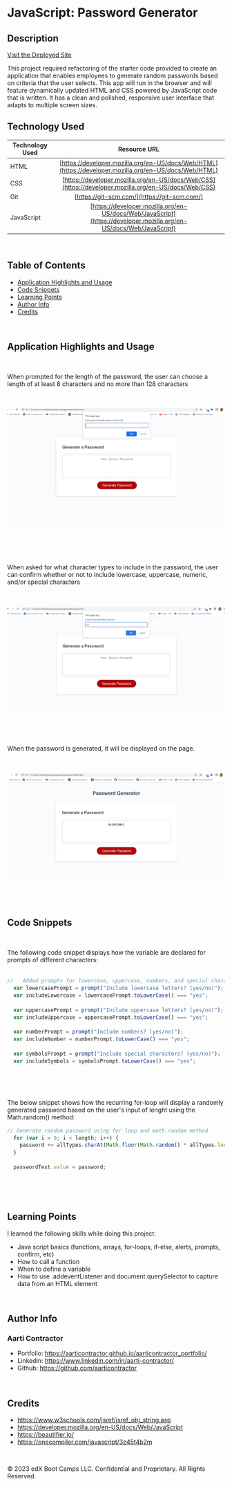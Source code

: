 # JavaScript: Password Generator

## Description

[Visit the Deployed Site](https://aarticontractor.github.io/password_generator/)
<br>

This project required refactoring of the starter code provided to create an application that enables employees to generate random passwords based on criteria that the user selects. This app will run in the browser and will feature dynamically updated HTML and CSS powered by JavaScript code that is written. It has a clean and polished, responsive user interface that adapts to multiple screen sizes.


## Technology Used 

| Technology Used         | Resource URL           | 
| ------------- |:-------------:| 
| HTML    | [https://developer.mozilla.org/en-US/docs/Web/HTML](https://developer.mozilla.org/en-US/docs/Web/HTML) | 
| CSS     | [https://developer.mozilla.org/en-US/docs/Web/CSS](https://developer.mozilla.org/en-US/docs/Web/CSS)      |   
| Git | [https://git-scm.com/](https://git-scm.com/)     |  
| JavaScript | [https://developer.mozilla.org/en-US/docs/Web/JavaScript](https://developer.mozilla.org/en-US/docs/Web/JavaScript)     |  


<br>



## Table of Contents

* [Application Highlights and Usage](#application-highlights-and-usage)
* [Code Snippets](#code-snippets)
* [Learning Points](#learning-points)
* [Author Info](#author-info)
* [Credits](#credits)

<br>


## Application Highlights and Usage

<br>

When prompted for the length of the password, the user can choose a length of at least 8 characters and no more than 128 characters
<br>
<br>
<br>

![alt text](Assets/length-prompt.jpg)

<br>
<br>
<br>


When asked for what character types to include in the password, the user can confirm whether or not to include lowercase, uppercase, numeric, and/or special characters
<br>
<br>
<br>

![alt text](Assets/characters-prompt.jpg)

<br>
<br>
<br>

When the password is generated, it will be displayed on the page.
<br>
<br>
<br>

![alt text](Assets/pwd-displayed.jpg)

<br>
<br>
<br>



## Code Snippets

<br>

The following code snippet displays how the variable are declared for prompts of different characters:


```javascript

//   Added prompts for lowercase, uppercase, numbers, and special characters 
  var lowercasePrompt = prompt("Include lowercase letters? (yes/no)");
  var includeLowercase = lowercasePrompt.toLowerCase() === "yes";
  
  var uppercasePrompt = prompt("Include uppercase letters? (yes/no)");
  var includeUppercase = uppercasePrompt.toLowerCase() === "yes";

  var numberPrompt = prompt("Include numbers? (yes/no)");
  var includeNumber = numberPrompt.toLowerCase() === "yes";

  var symbolsPrompt = prompt("Include special characters? (yes/no)");
  var includeSymbols = symbolsPrompt.toLowerCase() === "yes";
```

<br>
<br>
<br>

The below snippet shows how the recurring for-loop will display a randomly generated password based on the user's input of lenght using the Math.random() method:

```javascript
// Generate random password using for loop and math.random method
  for (var i = 0; i < length; i++) {
    password += allTypes.charAt(Math.floor(Math.random() * allTypes.length));
  }
  
  passwordText.value = password;
```

<br>
<br>
<br>

## Learning Points 

I learned the following skills while doing this project:
<br>
- Java script basics (functions, arrays, for-loops, if-else, alerts, prompts, confirm, etc)
- How to call a function
- When to define a variable
- How to use .addeventListener and document.querySelector to capture data from an HTML element


<br>

## Author Info

### Aarti Contractor


- Portfolio: https://aarticontractor.github.io/aarticontractor_portfolio/
- Linkedin: https://www.linkedin.com/in/aarti-contractor/
- Github: https://github.com/aarticontractor

<br>

## Credits

- https://www.w3schools.com/jsref/jsref_obj_string.asp
- https://developer.mozilla.org/en-US/docs/Web/JavaScript
- https://beautifier.io/
- https://onecompiler.com/javascript/3z45t4b2m


<br>

© 2023 edX Boot Camps LLC. Confidential and Proprietary. All Rights Reserved.